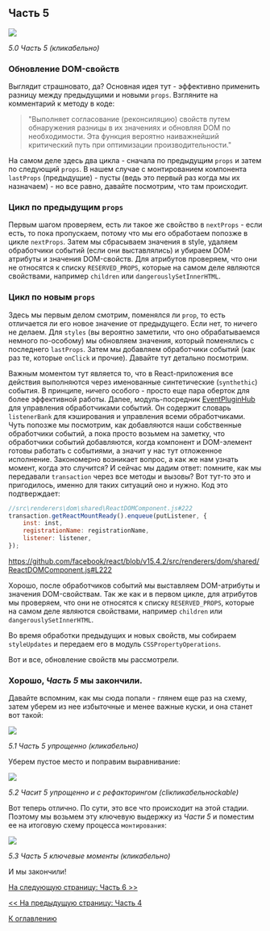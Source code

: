 ## Часть 5

[![](https://rawgit.com/Bogdan-Lyashenko/Under-the-hood-ReactJS/master/stack/images/5/part-5.svg)](https://rawgit.com/Bogdan-Lyashenko/Under-the-hood-ReactJS/master/stack/images/5/part-5.svg)

<em>5.0 Часть 5 (кликабельно)</em>

### Обновление DOM-свойств

Выглядит страшновато, да? Основная идея тут - эффективно применить разницу между предыдущими и новыми `props`. Взгляните на комментарий к методу в коде:
> "Выполняет согласование (реконсиляцию) свойств путем обнаружения разницы в их значениях и обновляя DOM по необходимости. Эта функция вероятно наиважнейший критический путь при оптимизации производительности."

На самом деле здесь два цикла - сначала по предыдущим `props` и затем по следующий `props`. В нашем случае с монтированием компонента `lastProps` (предыдущие) - пусты (ведь это первый раз когда мы их назначаем) - но все равно, давайте посмотрим, что там происходит.

### Цикл по предыдущим `props`
Первым шагом проверяем, есть ли такое же свойство в `nextProps` - если есть, то пока пропускаем, потому что мы его обработаем попозже в цикле `nextProps`.
Затем мы сбрасываем значения в style, удаляем обработчики событий (если они выставлялись) и убираем DOM-атрибуты и значения DOM-свойств. Для атрибутов проверяем, что они не относятся к списку `RESERVED_PROPS`, которые на самом деле являются свойствами, например `children` или `dangerouslySetInnerHTML`.

### Цикл по новым `props`
Здесь мы первым делом смотрим, поменялся ли `prop`, то есть отличается ли его новое значение от предыдущего. Если нет, то ничего не делаем. Для `styles` (вы вероятно заметили, что оно обрабатываемся немного по-особому) мы обновляем значения, который поменялись с последнего `lastProps`. Затем мы добавляем обработчики событий (как раз те, которые `onClick` и прочие). Давайте тут детально посмотрим.

Важным моментом тут является то, что в React-приложения все действия выполняются через именованные синтетические (`synthethic`) события. В принципе, ничего особого - просто еще пара оберток для более эффективной работы. Далее, модуль-посредник [EventPluginHub](https://github.com/facebook/react/blob/v15.4.2/src/renderers/shared/stack/event/EventPluginHub.js) для управления обработчиками событий. Он содержит словарь `listenerBank` для кэширования и управления всеми обработчиками.
Чуть попозже мы посмотрим, как добавляются наши собственные обработчики событий, а пока просто возьмем на заметку, что обработчики событий добавляются, когда компонент и DOM-элемент готовы работать с событиями, а значит у нас тут отложенное исполнение. Закономерно возникает вопрос, а как же нам узнать момент, когда это случится? И сейчас мы дадим ответ: помните, как мы передавали `transaction` через все методы и вызовы? Вот тут-то это и пригодилось, именно для таких ситуаций оно и нужно. Код это подтверждает:

```javascript
//src\renderers\dom\shared\ReactDOMComponent.js#222
transaction.getReactMountReady().enqueue(putListener, {
    inst: inst,
    registrationName: registrationName,
    listener: listener,
});
```
https://github.com/facebook/react/blob/v15.4.2/src/renderers/dom/shared/ReactDOMComponent.js#L222

Хорошо, после обработчиков событий мы выставляем DOM-атрибуты и значения DOM-свойствам. Так же как и в первом цикле, для атрибутов мы проверяем, что они не относятся к списку `RESERVED_PROPS`, которые на самом деле являются свойствами, например `children` или `dangerouslySetInnerHTML`.

Во время обработки предыдущих и новых свойств, мы собираем `styleUpdates` и передаем его в модуль `CSSPropertyOperations`.

Вот и все, обновление свойств мы рассмотрели.

### Хорошо, *Часть 5* мы закончили.

Давайте вспомним, как мы сюда попали - глянем еще раз на схему, затем уберем из нее избыточные и менее важные куски, и она станет вот такой:

[![](https://rawgit.com/Bogdan-Lyashenko/Under-the-hood-ReactJS/master/stack/images/5/part-5-A.svg)](https://rawgit.com/Bogdan-Lyashenko/Under-the-hood-ReactJS/master/stack/images/5/part-5-A.svg)

<em>5.1 Часть 5 упрощенно (кликабельно)</em>

Уберем пустое место и поправим выравнивание:

[![](https://rawgit.com/Bogdan-Lyashenko/Under-the-hood-ReactJS/master/stack/images/5/part-5-B.svg)](https://rawgit.com/Bogdan-Lyashenko/Under-the-hood-ReactJS/master/stack/images/5/part-5-B.svg)

<em>5.2 Часит 5 упрощенно и с рефакторингом (cliкликабельноckable)</em>

Вот теперь отлично. По сути, это все что происходит на этой стадии. Поэтому мы возьмем эту ключевую выдержку из *Части 5* и поместим ее на итоговую схему процесса `монтирования`:

[![](https://rawgit.com/Bogdan-Lyashenko/Under-the-hood-ReactJS/master/stack/images/5/part-5-C.svg)](https://rawgit.com/Bogdan-Lyashenko/Under-the-hood-ReactJS/master/stack/images/5/part-5-C.svg)

<em>5.3 Часть 5 ключевые моменты (кликабельно)</em>

И мы закончили!


[На следующую страницу: Часть 6 >>](./Part-6.md)

[<< На предыдущую страницу: Часть 4](./Part-4.md)


[К оглавлению](./README.md)
